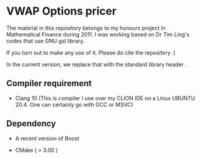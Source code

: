 # VWAP Options pricer

The material in this repository belongs to my honours project in Mathematical Finance during 2011.
I was working based on Dr Tim Ling's codes that use GNU gsl library.

If you turn out to make any use of it. Please do cite the repository :)

In the current version, we replace that with the standard library header <random>.

## Compiler requirement

* Clang 10 (This is compiler I use over my CLION IDE on a Linux UBUNTU 20.4. One can certainly go with GCC or MSVC)

## Dependency

* A recent version of Boost

* CMake ( > 3.00 )



